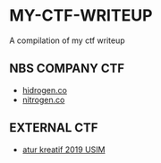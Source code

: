 # MY-CTF-WRITEUP
A compilation of my ctf writeup 

## NBS COMPANY CTF

* [hidrogen.co](hidrogen.co)
* [nitrogen.co](nitrogen.co)

## EXTERNAL CTF

* [atur kreatif 2019 USIM](USIM)

